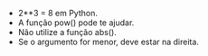 - 2**3 = 8 em Python.
- A função pow() pode te ajudar.
- Não utilize a função abs().
- Se o argumento for menor, deve estar na direita.